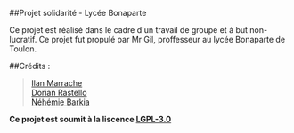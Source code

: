 ##Projet solidarité - Lycée Bonaparte

Ce projet est réalisé dans le cadre d'un travail de groupe et à but non-lucratif. Ce projet fut propulé par Mr Gil, proffesseur au lycée Bonaparte de Toulon.


##Crédits : 

> [Ilan Marrache](https://github.com/IlanMarrache)  
> [Dorian Rastello](https://github.com/Neyrim83)  
> [Néhémie Barkia](https://github.com/Nem-developing)  

__Ce projet est soumit à la liscence [LGPL-3.0](https://github.com/Nem-developing/projet-solidarite/blob/master/LICENSE)__
